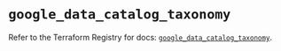 # `google_data_catalog_taxonomy`

Refer to the Terraform Registry for docs: [`google_data_catalog_taxonomy`](https://registry.terraform.io/providers/hashicorp/google/5.33.0/docs/resources/data_catalog_taxonomy).
